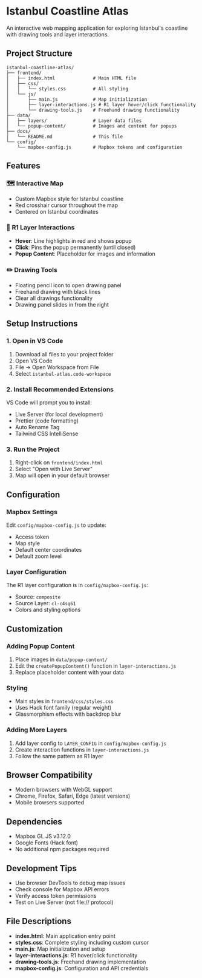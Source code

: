 # Istanbul Coastline Atlas

An interactive web mapping application for exploring Istanbul's coastline with drawing tools and layer interactions.

## Project Structure

```
istanbul-coastline-atlas/
├── frontend/
│   ├── index.html              # Main HTML file
│   ├── css/
│   │   └── styles.css          # All styling
│   └── js/
│       ├── main.js             # Map initialization
│       ├── layer-interactions.js # R1 layer hover/click functionality
│       └── drawing-tools.js    # Freehand drawing functionality
├── data/
│   ├── layers/                 # Layer data files
│   └── popup-content/          # Images and content for popups
├── docs/
│   └── README.md               # This file
└── config/
    └── mapbox-config.js        # Mapbox tokens and configuration
```

## Features

### 🗺️ **Interactive Map**
- Custom Mapbox style for Istanbul coastline
- Red crosshair cursor throughout the map
- Centered on Istanbul coordinates

### 🎯 **R1 Layer Interactions**
- **Hover**: Line highlights in red and shows popup
- **Click**: Pins the popup permanently (until closed)
- **Popup Content**: Placeholder for images and information

### ✏️ **Drawing Tools**
- Floating pencil icon to open drawing panel
- Freehand drawing with black lines
- Clear all drawings functionality
- Drawing panel slides in from the right

## Setup Instructions

### 1. **Open in VS Code**
1. Download all files to your project folder
2. Open VS Code
3. File → Open Workspace from File
4. Select `istanbul-atlas.code-workspace`

### 2. **Install Recommended Extensions**
VS Code will prompt you to install:
- Live Server (for local development)
- Prettier (code formatting)
- Auto Rename Tag
- Tailwind CSS IntelliSense

### 3. **Run the Project**
1. Right-click on `frontend/index.html`
2. Select "Open with Live Server"
3. Map will open in your default browser

## Configuration

### **Mapbox Settings**
Edit `config/mapbox-config.js` to update:
- Access token
- Map style
- Default center coordinates
- Default zoom level

### **Layer Configuration**
The R1 layer configuration is in `config/mapbox-config.js`:
- Source: `composite`
- Source Layer: `cl-c4sq61`
- Colors and styling options

## Customization

### **Adding Popup Content**
1. Place images in `data/popup-content/`
2. Edit the `createPopupContent()` function in `layer-interactions.js`
3. Replace placeholder content with your data

### **Styling**
- Main styles in `frontend/css/styles.css`
- Uses Hack font family (regular weight)
- Glassmorphism effects with backdrop blur

### **Adding More Layers**
1. Add layer config to `LAYER_CONFIG` in `config/mapbox-config.js`
2. Create interaction functions in `layer-interactions.js`
3. Follow the same pattern as R1 layer

## Browser Compatibility

- Modern browsers with WebGL support
- Chrome, Firefox, Safari, Edge (latest versions)
- Mobile browsers supported

## Dependencies

- Mapbox GL JS v3.12.0
- Google Fonts (Hack font)
- No additional npm packages required

## Development Tips

- Use browser DevTools to debug map issues
- Check console for Mapbox API errors
- Verify access token permissions
- Test on Live Server (not file:// protocol)

## File Descriptions

- **index.html**: Main application entry point
- **styles.css**: Complete styling including custom cursor
- **main.js**: Map initialization and setup
- **layer-interactions.js**: R1 hover/click functionality
- **drawing-tools.js**: Freehand drawing implementation
- **mapbox-config.js**: Configuration and API credentials